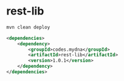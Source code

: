 # rest-lib

```bash
mvn clean deploy
```

```xml
<dependencies>
    <dependency>
        <groupId>codes.mydna</groupId>
        <artifactId>rest-lib</artifactId>
        <version>1.0.1</version>
    </dependency>
</dependencies>
```